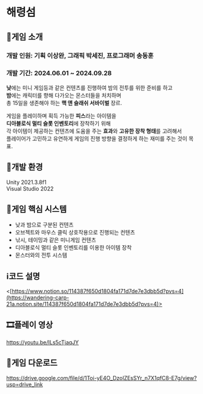 # 해령섬
##  📝게임 소개
### 개발 인원: 기획 이상완, 그래픽 박세진, 프로그래머 송동훈
### 개발 기간: 2024.06.01 ~ 2024.09.28

<b>낮</b>에는 미니 게임등과 같은 컨텐츠를 진행하여 밤의 전투를 위한 준비를 하고</br>
<b>밤</b>에는 캐릭터를 향해 다가오는 몬스터들을 처치하며</br>
총 15일을 생존해야 하는 <b>핵 앤 슬래쉬 서바이벌</b> 장르.</br>

게임을 플레이하며 획득 가능한 <b>피스</b>라는 아이템을</br>
<b>디아블로식 멀티 슬롯 인벤토리</b>에 장착하기 위해</br>
각 아이템이 제공하는 컨텐츠에 도움을 주는 <b>효과</b>와 <b>고유한 장착 형태</b>를 고려해서</br>
플레이어가 고민하고 유연하게 게임의 진행 방향을 결정하게 하는 재미를 주는 것이 목표.

## 🌁개발 환경
Unity 2021.3.8f1</br>
Visual Studio 2022</br>

## 🔧게임 핵심 시스템
- 낮과 밤으로 구분된 컨텐츠
- 오브젝트와 마우스 클릭 상호작용으로 진행되는 컨텐츠
- 낚시, 테이밍과 같은 미니게임 컨텐츠
- 디아블로식 멀티 슬롯 인벤토리를 이용한 아이템 장착
- 몬스터와의 전투 시스템

## ℹ️코드 설명
<[https://www.notion.so/114387f650d1804fa171d7de7e3dbb5d?pvs=4](https://wandering-carp-21a.notion.site/114387f650d1804fa171d7de7e3dbb5d?pvs=4)>

## 🎞️플레이 영상
<https://youtu.be/ILs5cTjaqJY>

## 💾게임 다운로드
<https://drive.google.com/file/d/1Toi-yE4O_DzolZEsSYr_n7X1qfC8-E7g/view?usp=drive_link>
